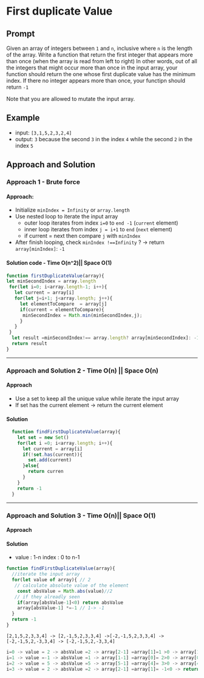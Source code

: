 # First duplicate Value

## Prompt
Given an array of integers between `1` and `n`, inclusive where `n` is the length of the array. Write a function that return the first integer that appears more than once (when the array is read from left to right)
In other words, out of all the integers that might occur more than once in the input array, your function should return the one whose first duplicate value has the minimum index.
If there no integer appears more than once, your functipn should return `-1`

Note that you are allowed to mutate the input array.

## Example
- input: `[3,1,5,2,3,2,4]`
- output: `3`
   because the second `3` in the index `4`
     while the second `2` in the index `5`

## Approach and Solution

### Approach 1 - Brute force
#### Approach:
 - Initialize `minIndex = Infinity` or `array.length`
 - Use nested loop to iterate the input array
    - outer loop iterates from index `i=0` to `end -1` (`current` element)
    - inner loop iterates from index `j = i+1`  to `end` (`next` element)
    - if current = next then compare `j` with `minIndex`
 - After finish looping, check `minIndex !==Infinity` ? -> return `array[minIndex]`: `-1`

#### Solution code - Time O(n^2)|| Space O(1)

```js
function firstDuplicateValue(array){
let minSecondIndex = array.length
 for(let i=0; i<array.length-1; i++){
   let current = array[i]
   for(let j=i+1; j<array.length; j++){
     let elementToCompare  = array[j]
     if(current = elementToCompare){
      minSecondIndex = Math.min(minSecondIndex,j);
     }
   }
 }
  let result =minSecondIndex!== array.length? array[minSecondIndex]: -1
  return result
}
```
----
### Approach and Solution 2 - Time O(n) || Space O(n)
#### Approach
 - Use a set to keep all the unique value while iterate the input array
 - If set has the current element -> return the current element

#### Solution

```js
  function findFirstDuplicateValue(array){
    let set = new Set()
    for(let i =0; i<array.length; i++){
      let current = array[i]
      if(!set.has(current)){
        set.add(current)
      }else{
        return curren
      }
    }
    return -1
  }
```
---
### Approach and Solution 3 - Time O(n)|| Space O(1)

#### Approach


#### Solution


- value : 1-n
  index : 0 to n-1
 ```js
 function findFirstDuplicateValue(array){
   //iterate the input array
   for(let value of array){ // 2
    // calculate absolute value of the element
     const absValue = Math.abs(value)//2
    // if they alreadly seen
     if(array[absValue-1]<0) return absValue
     array[absValue-1] *=-1 // 1-> -1
   }
   return -1
 }
 ```

`[2,1,5,2,3,3,4] -> [2,-1,5,2,3,3,4] ->[-2,-1,5,2,3,3,4] -> [-2,-1,5,2,-3,3,4] -> [-2,-1,5,2,-3,3,4]`

```js
i=0 -> value = 2 -> absValue =2 -> array[2-1] =array[1]=1 >0 -> array[1] = 1*(-1) = -1 keep going
i=1 -> value =-1 -> absValue =1 -> array[1-1] =array[0]= 2>0 -> array[0] = 2*(-1) = -2 keep going
i=2 -> value = 5 -> absValue =5 -> array[5-1] =array[4]= 3>0 -> array[4] = 3*(-1) = -3 keep going
i=3 -> value = 2 -> absValue =2 -> array[2-1] =array[1]= -1<0 -> return value = 2

```
